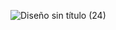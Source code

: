 ![Diseño sin título (24)](https://user-images.githubusercontent.com/67404147/188755486-6e3beb05-463a-4a83-bec8-e2f57e19ae97.png)

